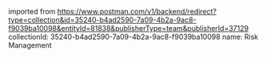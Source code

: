 imported from https://www.postman.com/v1/backend/redirect?type=collection&id=35240-b4ad2590-7a09-4b2a-9ac8-f9039ba10098&entityId=81838&publisherType=team&publisherId=37129
collectionId: 35240-b4ad2590-7a09-4b2a-9ac8-f9039ba10098
name: Risk Management